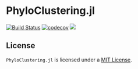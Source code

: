 # PhyloClustering.jl

[![Build Status](https://github.com/YiboK/ml-phylo-trees/actions/workflows/CI.yml/badge.svg?branch=master)](https://github.com/YiboK/ml-phylo-trees/actions/workflows/CI.yml?query=branch%3Amaster)
[![codecov](https://codecov.io/gh/YiboK/ml-phylo-trees/branch/main/graph/badge.svg?token=BVZGYMWV1D)](https://codecov.io/gh/YiboK/ml-phylo-trees)
[![](https://img.shields.io/badge/docs-dev-blue.svg)](https://solislemuslab.github.io/ml-phylo-trees/dev)

## License

`PhyloClustering.jl` is licensed under a
[MIT License](https://github.com/solislemuslab/ml-phylo-trees/blob/master/LICENSE).
